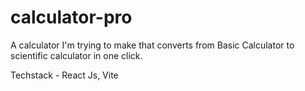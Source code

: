 # calculator-pro

A calculator I'm trying to make that converts from Basic Calculator to scientific calculator in one click.


Techstack - React Js, Vite 
